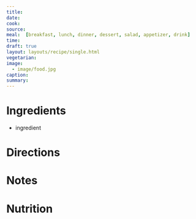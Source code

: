 ```yaml
---
title:
date:
cook:
source:
meal:  [breakfast, lunch, dinner, dessert, salad, appetizer, drink]
time:
draft: true
layout: layouts/recipe/single.html
vegetarian:
image:
  - image/food.jpg
caption:
summary:
---
```


# Ingredients
-    ingredient

# Directions

# Notes

# Nutrition
